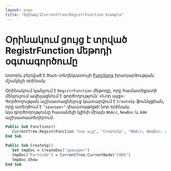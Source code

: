 ```yaml
---
layout: page
title: "Օրինակ/ICurrentTree/RegistrFunction Example"
---
```


# Օրինակում ցույց է տրված RegistrFunction մեթոդի օգտագործումը

Ստորև բերված է ծառ-տեղեկատույի [Functions](../ScriptProcs/FunctionsTree.html) իրադարձության մշակիչի օրինակ։

Օրինակում կանչում է `RegistrFunction` մեթոդը, որը համատեքստի մենյույում ավելացնում է գործողություն՝ «Նոր այց»։  
Գործողության աշխատացնելուց կատարվում է `CreateSp` ֆունկցիան, որը ստեղծում է `"spasoper"` փաստաթղթի նոր օրինակ։  
Այս գործողությունը հասանելի կլինի միայն `NbAcc`, `NewDoc` և `Adm` աշխատատեղերում։

``` vb
Public Sub Functions()
   CurrentTree.RegistrFunction "Նոր այց", "CreateSp", "NbAcc; NewDoc; Adm", , "New Visit"
End Sub

Public Sub CreateSp()
   Set tmpDoc = CreateDoc("spasoper")
   tmpDoc("PartCode") = CurrentTree.CurrentNode("CODE")
   tmpDoc.Show
End Sub
```